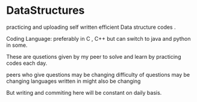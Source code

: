 # DataStructures
practicing and uploading self written efficient Data structure codes . 

Coding Language: preferably in C , C++ but can switch to java and python in some.

These are qusetions given by my peer to solve and learn by practicing codes each day.

peers who give questions may be changing
difficulty of questions may be changing
languages written in might also be changing

But writing and commiting here will be constant on daily basis. 
